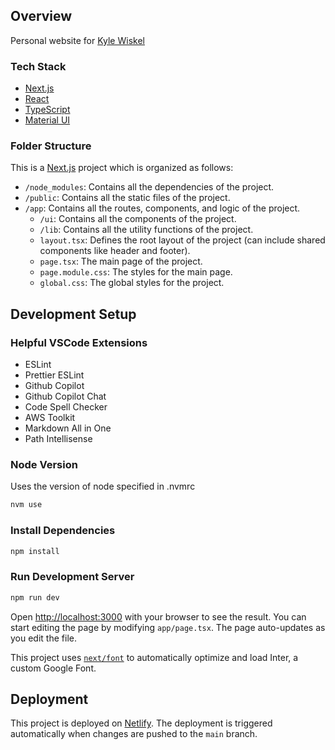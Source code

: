 ## Overview

Personal website for [Kyle Wiskel](https://kylewiskel.dev)

### Tech Stack

- [Next.js](https://nextjs.org/)
- [React](https://reactjs.org/)
- [TypeScript](https://www.typescriptlang.org/)
- [Material UI](https://mui.com/)

### Folder Structure

This is a [Next.js](https://nextjs.org/) project which is organized as follows:

- `/node_modules`: Contains all the dependencies of the project.
- `/public`: Contains all the static files of the project.
- `/app`: Contains all the routes, components, and logic of the project.
  - `/ui`: Contains all the components of the project.
  - `/lib`: Contains all the utility functions of the project.
  - `layout.tsx`: Defines the root layout of the project (can include shared components like header and footer).
  - `page.tsx`: The main page of the project.
  - `page.module.css`: The styles for the main page.
  - `global.css`: The global styles for the project.

## Development Setup

### Helpful VSCode Extensions

- ESLint
- Prettier ESLint
- Github Copilot
- Github Copilot Chat
- Code Spell Checker
- AWS Toolkit
- Markdown All in One
- Path Intellisense

### Node Version

Uses the version of node specified in .nvmrc

```zsh
nvm use
```

### Install Dependencies

```zsh
npm install
```

### Run Development Server

```zsh
npm run dev
```

Open [http://localhost:3000](http://localhost:3000) with your browser to see the result.
You can start editing the page by modifying `app/page.tsx`. The page auto-updates as you edit the file.

This project uses [`next/font`](https://nextjs.org/docs/basic-features/font-optimization) to automatically optimize and load Inter, a custom Google Font.

## Deployment

This project is deployed on [Netlify](https://netlify.com/). The deployment is triggered automatically when changes are pushed to the `main` branch.
